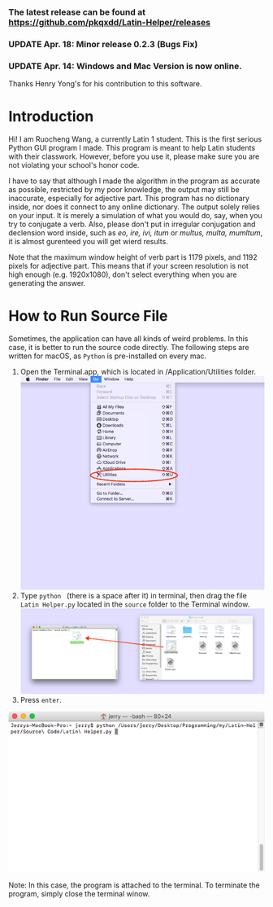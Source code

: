 ### The latest release can be found at https://github.com/pkqxdd/Latin-Helper/releases

### UPDATE Apr. 18: Minor release 0.2.3 (Bugs Fix)
### UPDATE Apr. 14: Windows and Mac Version is now online.
Thanks Henry Yong's for his contribution to this software.
# Introduction
Hi! I am Ruocheng Wang, a currently Latin 1 student. This is the first serious Python GUI program I made. This program is meant to help Latin students with their classwork. However, before you use it, please make sure you are not violating your school's honor code. 

I have to say that although I made the algorithm in the program as accurate as possible, restricted by my poor knowledge, the output may still be inaccurate, especially for adjective part. This program has no dictionary inside, nor does it connect to any online dictionary. The output solely relies on your input. It is merely a simulation of what you would do, say, when you try to conjugate a verb. Also, please don't put in irregular conjugation and declension word inside, such as *eo, ire, ivi, itum* or *multus, multa, mumltum*, it is almost gurenteed you will get wierd results. 

Note that the maximum window height of verb part is 1179 pixels, and 1192 pixels for adjective part. This means that if your screen resolution is not high enough (e.g. 1920x1080), don't select everything when you are generating the answer. 

# How to Run Source File
Sometimes, the application can have all kinds of weird problems. In this case, it is better to run the source code directly. The following steps are written for macOS, as `Python` is pre-installed on every mac.
1. Open the Terminal.app, which is located in /Application/Utilities folder.
![Screenshot](images/2.png)
2. Type `python ` (there is a space after it) in terminal, then drag the file `Latin Helper.py` located in the `source` folder to the Terminal window. 
![Screenshot](images/3.png)
3. Press `enter`.

![Screenshot](images/4.png)

Note: In this case, the program is attached to the terminal. To terminate the program, simply close the terminal winow. 
